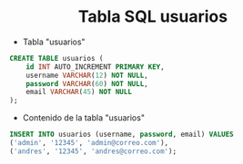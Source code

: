 <h1 align="center">Tabla SQL usuarios</h1>

- Tabla "usuarios"
```sql
CREATE TABLE usuarios (
    id INT AUTO_INCREMENT PRIMARY KEY,
    username VARCHAR(12) NOT NULL,
    password VARCHAR(60) NOT NULL,
    email VARCHAR(45) NOT NULL
);
```
- Contenido de la tabla "usuarios"
```sql
INSERT INTO usuarios (username, password, email) VALUES
('admin', '12345', 'admin@correo.com'),
('andres', '12345', 'andres@correo.com');
```
